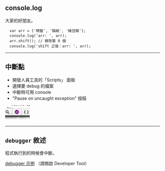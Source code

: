 console.log
-----

大家的好朋友。

~~~
  var arr = ['棋盤', '稿紙', '綠豆糕'];
  console.log('arr: ', arr);
  arr.shift(); // 移除第 0 個
  console.log('shift 之後：arr: ', arr);
~~~

---

中斷點
-----

* 開發人員工具的「Scripts」 面板
* 選擇要 debug 的檔案
* 中斷時可用 console
* "Pause on uncaught exception" 按鈕

![pause](images/js/pausebutton.png)

---

`debugger` 敘述
--------------

程式執行到的時候會中斷。

[debugger 示例](sample/js-debugger.html) （請開啟 Developer Tool）